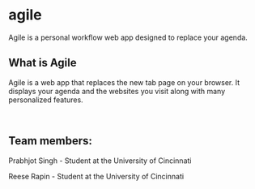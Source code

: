 # agile
Agile is a personal workflow web app designed to replace your agenda.

<h2>What is Agile</h2>
<p>
Agile is a web app that replaces the new tab page on your browser. It displays your agenda and the websites you visit along with many personalized features.
</p>

<br />

<h2>Team members:</h2>
<p>Prabhjot Singh -  Student at the University of Cincinnati</p>
<p>Reese Rapin -  Student at the University of Cincinnati</p>
